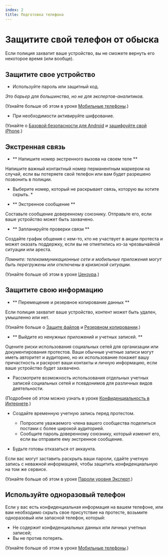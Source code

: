 ```yaml
---
index: 2
title: Подготовка телефона
---
```

# Защитите свой телефон от обыска

Если полиция захватит ваше устройство, вы не сможете вернуть его некоторое время (или вообще).

## Защитите свое устройство

*   Используйте пароль или защитный код.

_Это барьер для большинства, но не для экспертов-аналитиков._

(Узнайте больше об этом в уроке [Мобильные телефоны](umbrella://communications/mobile-phones).)

*   При необходимости активируйте шифрование.

(Узнайте о [Базовой безопасности для Android](umbrella://tools/other/s_android.md) и [зашифруйте свой iPhone](umbrella://tools/encryption/s_encrypt-your-iphone.md).)

## Экстренная связь

*   ** Напишите номер экстренного вызова на своем теле **

Напишите важный контактный номер перманентным маркером на случай, если вы потеряете свой телефон или вам будет разрешено позвонить в полиции.

* Выберите номер, который не раскрывает связь, которую вы хотите скрыть. *

*   ** Экстренное сообщение **

Составьте сообщение доверенному союзнику. Отправьте его, если ваше устройство может быть захвачено.

*   ** Запланируйте проверки связи **

Создайте график общения с кем-то, кто не участвует в акции протеста и может оказать поддержку, если вы не отметились из-за чрезвычайной ситуации или ареста.

_Помните: телекоммуникационные сети и мобильные приложения могут быть перегружены или отключены в кризисной ситуации._

(Узнайте больше об этом в уроке [Цензура](umbrella://communications/censorship/beginner).)

## Защитите свою информацию

*   ** Перемещение и резервное копирование данных **

Если полиция захватит ваше устройство, контент может быть удален, умышленно или нет.

(Узнайте больше о [Защите файлов](umbrella://information/protecting-files) и [Резервном копировании](umbrella://information/backing-up).)

*   ** Выйдите из ненужных приложений и учетных записей. **

Оцените риски использования социальных сетей для организации или документирования протестов. Ваши обычные учетные записи могут иметь авторитет и аудиторию, но их использование покажет вашу причастность и раскроет ваши контакты и личную информацию, если ваше устройство будет захвачено.

*   Рассмотрите возможность использования отдельных учетных записей социальных сетей и псевдонимов для различных видов деятельности.

(Подробнее об этом можно узнать в уроке [Конфиденциальность в Интернете](umbrella://communications/online-privacy/beginner).)

*   Создайте временную учетную запись перед протестом.

    *   Попросите уважаемого члена вашего сообщества поделиться постами с более широкой аудиторией.
    *   Сообщите пароль доверенному союзнику, который изменит его, если вы отправите ему экстренное сообщение.

*   Будьте готовы отказаться от аккаунта.

Если вас могут заставить раскрыть ваши пароли, сдайте учетную запись с неважной информацией, чтобы защитить конфиденциальную на том же сервисе.

(Узнайте больше об этом в уроке [Пароли уровня Эксперт](umbrella://information/passwords/expert).)

## Используйте одноразовый телефон

Если у вас есть конфиденциальная информация на вашем телефоне, или вам необходимо скрыть свое присутствие на протесте, возьмите одноразовый или запасной телефон, который:

*   Не содержит конфиденциальных данных или личных учетных записей;
*   Вы не против потерять.

(Узнайте больше об этом в уроке [Мобильные телефоны](umbrella://communications/mobile-phones).)